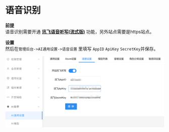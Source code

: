 # 语音识别

**前提**  
语音识别需要开通 **[讯飞语音听写(流式版)](https://console.xfyun.cn/services/iat)** 功能，另外站点需要是https站点。

**设置**  
然后在`管理后台->AI通用设置->语音设置` 里填写 `AppID` `ApiKey` `SecretKey`并保存。

![](../img/voice.png)
